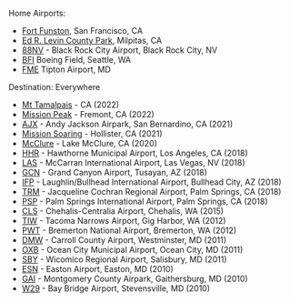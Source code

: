 Home Airports: 

- [Fort Funston](https://flyfunston.org/), San Francisco, CA
- [Ed R. Levin County Park](https://www.sccgov.org/sites/parks/parkfinder/Pages/Ed-Levin.aspx), Milpitas, CA
- [88NV](http://airport.burningman.org/) - Black Rock City Airport, Black Rock City, NV
- [BFI](http://www.kingcounty.gov/transportation/kcdot/Airport.aspx) Boeing Field, Seattle, WA
- [FME](http://www.tiptonairport.org/) Tipton Airport, MD

Destination: Everywhere

- [Mt Tamalpais](http://mchga.org/site.shtml) - CA (2022)
- [Mission Peak](https://wingsofrogallo.org/mission-ridge/) - Fremont, CA (2022)
- [AJX](https://crestlinesoaring.org/andy-jackson-airpark/) - Andy Jackson Airpark, San Bernardino, CA (2021)
- [Mission Soaring](https://hang-gliding.com/) - Hollister, CA (2021)
- [McClure](https://mlsralakemcclure.wixsite.com/lakemcclurehg) - Lake McClure, CA (2020)
- [HHR](http://www.cityofhawthorne.org/airport/) - Hawthorne Municipal Airport, Los Angeles, CA (2018)
- [LAS](https://www.mccarran.com/) - McCarran International Airport, Las Vegas, NV (2018)
- [GCN](https://www.azdot.gov/about/GrandCanyonAirport/overview) - Grand Canyon Airport, Tusayan, AZ (2018)
- [IFP](http://www.flyifp.com/) - Laughlin/Bullhead International Airport, Bullhead City, AZ (2018)
- [TRM](https://www.rcjcra.com/) - Jacqueline Cochran Regional Airport, Palm Springs, CA (2018) 
- [PSP](http://www.palmspringsca.gov/government/departments/aviation-palm-springs-international-airport-psp) - Palm Springs International Airport, Palm Springs, CA (2018)
- [CLS](http://www.flycls.com/) - Chehalis-Centralia Airport, Chehalis, WA (2015)
- [TIW](http://www.piercecountywa.org/index.aspx?NID=1624) - Tacoma Narrows Airport, Gig Harbor, WA (2012)
- [PWT](http://www.portofbremerton.org/) - Bremerton National Airport, Bremerton, WA (2012)
- [DMW](http://carrollcountyairport.com/) - Carroll County Airport, Westminster, MD (2011)
- [OXB](http://oceancityairport.com/) - Ocean City Municipal Airport, Ocean City, MD (2011)
- [SBY](http://www.flysbyairport.com/) - Wicomico Regional Airport, Salisbury, MD (2011)
- [ESN](http://eastonairport.com/) - Easton Airport, Easton, MD (2010)
- [GAI](http://www.montgomerycountyairpark.com/) - Montgomery County Airpark, Gaithersburg, MD (2010)
- [W29](http://www.qac.org/default.aspx?pageid=64&template=3&toplevel=34) - Bay Bridge Airport, Stevensville, MD (2010)

